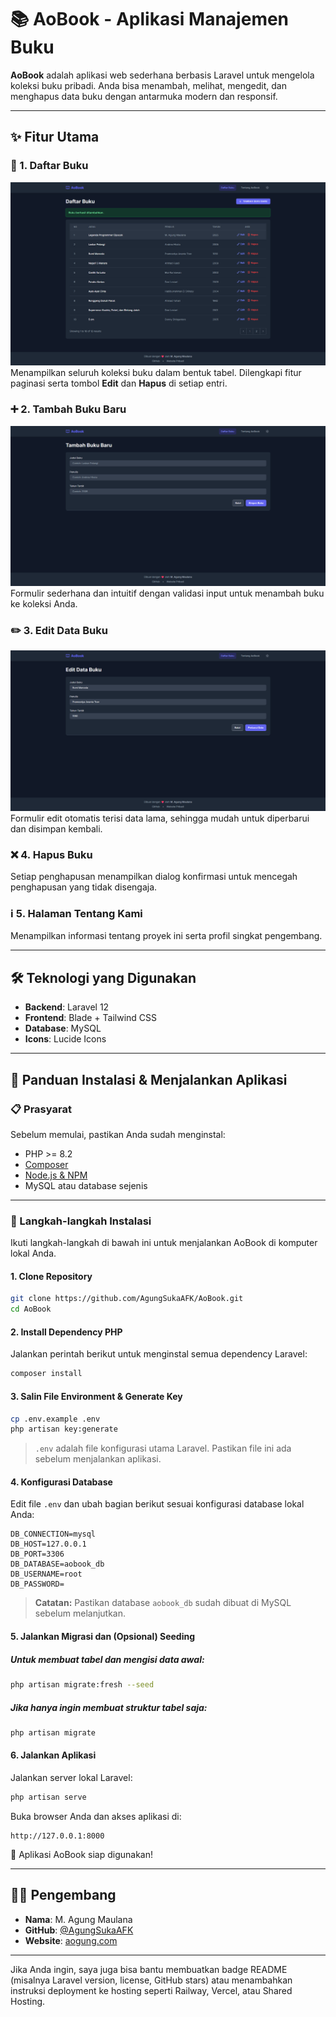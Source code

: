 
# 📚 AoBook - Aplikasi Manajemen Buku

**AoBook** adalah aplikasi web sederhana berbasis Laravel untuk mengelola koleksi buku pribadi. Anda bisa menambah, melihat, mengedit, dan menghapus data buku dengan antarmuka modern dan responsif.

---

## ✨ Fitur Utama

### 📘 1. Daftar Buku

![Halaman Utama](public/img/homepage.png)
Menampilkan seluruh koleksi buku dalam bentuk tabel. Dilengkapi fitur paginasi serta tombol **Edit** dan **Hapus** di setiap entri.

### ➕ 2. Tambah Buku Baru

![Tambah Buku](public/img/create.png)
Formulir sederhana dan intuitif dengan validasi input untuk menambah buku ke koleksi Anda.

### ✏️ 3. Edit Data Buku

![Edit Buku](public/img/edit.png)
Formulir edit otomatis terisi data lama, sehingga mudah untuk diperbarui dan disimpan kembali.

### ❌ 4. Hapus Buku

Setiap penghapusan menampilkan dialog konfirmasi untuk mencegah penghapusan yang tidak disengaja.

### ℹ️ 5. Halaman Tentang Kami

Menampilkan informasi tentang proyek ini serta profil singkat pengembang.

---

## 🛠️ Teknologi yang Digunakan

-   **Backend**: Laravel 12
-   **Frontend**: Blade + Tailwind CSS
-   **Database**: MySQL
-   **Icons**: Lucide Icons

---

## 🚀 Panduan Instalasi & Menjalankan Aplikasi

### 📋 Prasyarat

Sebelum memulai, pastikan Anda sudah menginstal:

-   PHP >= 8.2
-   [Composer](https://getcomposer.org/)
-   [Node.js & NPM](https://nodejs.org/)
-   MySQL atau database sejenis

---

### 🧩 Langkah-langkah Instalasi

Ikuti langkah-langkah di bawah ini untuk menjalankan AoBook di komputer lokal Anda.

#### 1. Clone Repository

```bash
git clone https://github.com/AgungSukaAFK/AoBook.git
cd AoBook
```

#### 2. Install Dependency PHP

Jalankan perintah berikut untuk menginstal semua dependency Laravel:

```bash
composer install
```

#### 3. Salin File Environment & Generate Key

```bash
cp .env.example .env
php artisan key:generate
```

> `.env` adalah file konfigurasi utama Laravel. Pastikan file ini ada sebelum menjalankan aplikasi.

#### 4. Konfigurasi Database

Edit file `.env` dan ubah bagian berikut sesuai konfigurasi database lokal Anda:

```env
DB_CONNECTION=mysql
DB_HOST=127.0.0.1
DB_PORT=3306
DB_DATABASE=aobook_db
DB_USERNAME=root
DB_PASSWORD=
```

> **Catatan:** Pastikan database `aobook_db` sudah dibuat di MySQL sebelum melanjutkan.

#### 5. Jalankan Migrasi dan (Opsional) Seeding

##### Untuk membuat tabel dan mengisi data awal:

```bash
php artisan migrate:fresh --seed
```

##### Jika hanya ingin membuat struktur tabel saja:

```bash
php artisan migrate
```

#### 6. Jalankan Aplikasi

Jalankan server lokal Laravel:

```bash
php artisan serve
```

Buka browser Anda dan akses aplikasi di:

```
http://127.0.0.1:8000
```

🎉 Aplikasi AoBook siap digunakan!

---

## 👨‍💻 Pengembang

-   **Nama**: M. Agung Maulana
-   **GitHub**: [@AgungSukaAFK](https://github.com/AgungSukaAFK)
-   **Website**: [aogung.com](https://aogung.com)

---

Jika Anda ingin, saya juga bisa bantu membuatkan badge README (misalnya Laravel version, license, GitHub stars) atau menambahkan instruksi deployment ke hosting seperti Railway, Vercel, atau Shared Hosting.
